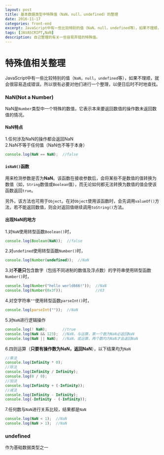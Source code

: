 ```yaml
---
layout: post
title: 基本数据类型中特殊值（NaN，null，undefined）的整理
date: 2016-11-17
categories: front-end
excerpt: JavaScript中有一些比较特别的值（NaN，null，undefined等），如果不理顺，就会很容易造成错误。所以很有必要对他们进行一个整理。
tags: [JAVASCRIPT,NaN]
description: 自己整理的有关一些容易弄错的特殊值。
---
```

# 特殊值相关整理
JavaScript中有一些比较特别的值（`NaN`，`null`，`undefined`等），如果不理顺，就会很容易造成错误。所以很有必要对他们进行一个整理，以便日后时不时地查找。
### NaN(Not a Number)
NaN是`Number`类型中一个特殊的数值，它表示本来要返回数值的操作数未返回数值的情况。
#### NaN特点
1.任何涉及NaN的操作都会返回NaN<br>
2.NaN不等于任何值（NaN也不等于本身）
```javascript
console.log(NaN == NaN);  //false
```
#### `isNaN()`函数
用来检测参数是否为**NaN**。该函数在接收参数后，会将某些不是数值的值转换为数值（如，`String`数值或`Boolean`值），而无论如何都无法转换为数值的值会使该函数返回`true`。

另外，该方法也可用于`Object`。在对`Object`使用该函数时，会先调用`valueOf()`方法，若不能返回数值，则会对返回值继续调用`toString()`方法。
#### 出现NaN的地方
1.对`NaN`使用转型函数`Boolean()`时，
```javascript
console.log(Boolean(NaN));  //false
```
2.对`undefined`使用转型函数`Number()`时，
```javascript
console.log(Number(undefined));  //NaN
 ```
3.对**不是只**包含数字（包括不同进制的数值及浮点数）的字符串使用转型函数`Number()`时，
```javascript
console.log(Number("hello world666!"));  //NaN
console.log(Number(0x3f));               //63
```
4.对空字符串`""`使用转型函数`parseInt()`时，
```javascript
console.log(parseInt(""));  //NaN
```
5.对`NaN`进行逻辑操作
```javascript
console.log(! NaN);       //true
console.log(NaN && 123);  //NaN，与运算，第一个数为NaN必返回NaN
console.log(NaN || NaN);  //NaN，或运算，两个数均为NaN才会返回NaN
```
6.四则运算（**只要有操作数为NaN，返回NaN**），以下结果均为`NaN`
```javascript
//乘法
console.log(Infinity * 0);         
//除法   
console.log(Infinity / Infinity);     
console.log(0 / 0);          
//加法         
console.log(Infinity + (-Infinity));  
//减法
console.log(Infinity - Infinity);     
console.log(-Infinity - (-Infinity));  
```
7.任何数与`NaN`进行关系比较，结果都是`NaN`
```javascript
console.log(NaN < 1);  //NaN
console.log(NaN > 1);  //NaN
```

### undefined
作为基础数据类型之一